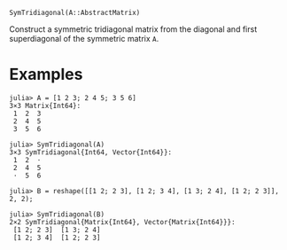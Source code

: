 ```
SymTridiagonal(A::AbstractMatrix)
```

Construct a symmetric tridiagonal matrix from the diagonal and first superdiagonal of the symmetric matrix `A`.

# Examples

```jldoctest
julia> A = [1 2 3; 2 4 5; 3 5 6]
3×3 Matrix{Int64}:
 1  2  3
 2  4  5
 3  5  6

julia> SymTridiagonal(A)
3×3 SymTridiagonal{Int64, Vector{Int64}}:
 1  2  ⋅
 2  4  5
 ⋅  5  6

julia> B = reshape([[1 2; 2 3], [1 2; 3 4], [1 3; 2 4], [1 2; 2 3]], 2, 2);

julia> SymTridiagonal(B)
2×2 SymTridiagonal{Matrix{Int64}, Vector{Matrix{Int64}}}:
 [1 2; 2 3]  [1 3; 2 4]
 [1 2; 3 4]  [1 2; 2 3]
```
